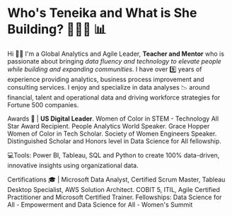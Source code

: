 # Who's Teneika and What is She Building? 👩🏽‍🏫 📊

Hi 👋🏽 I'm a Global Analytics and Agile Leader, <strong>Teacher and Mentor</strong> who is passionate about bringing <em>data fluency and technology to elevate people while building and expanding communities</em>. I have over 9️⃣ years of experience providing analytics, business process improvement and consulting services. I enjoy and specialize in data analyses 📉 around financial, talent and operational data and driving workforce strategies for Fortune 500 companies.

Awards 🎉 | <strong>US Digital Leader</strong>. Women of Color in STEM - Technology All Star Award Recipient. People Analytics World Speaker. Grace Hopper Women of Color in Tech Scholar. Society of Women Engineers Speaker. Distinguished Scholar and Honors level in Data Science for All fellowship.

💻Tools: Power BI, Tableau, SQL and Python to create 100% data-driven, innovative insights using organizational data.

Certifications 🎓 | Microsoft Data Analyst, Certified Scrum Master, Tableau Desktop Specialist, AWS Solution Architect. COBIT 5, ITIL, Agile Certified Practitioner and Microsoft Certified Trainer. Fellowships: Data Science for All - Empowerment and Data Science for All - Women's Summit
